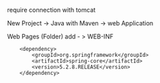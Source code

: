 require connection with tomcat

New Project -> Java with Maven -> web Application

Web Pages (Folder)  add - > WEB-INF

<!-- https://mvnrepository.com/artifact/org.springframework/spring-core -->
        <dependency>
            <groupId>org.springframework</groupId>
            <artifactId>spring-core</artifactId>
            <version>5.2.8.RELEASE</version>
        </dependency>
